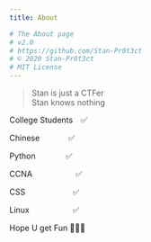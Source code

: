 ```yaml
---
title: About

# The About page
# v2.0
# https://github.com/Stan-Pr0t3ct
# © 2020 Stan-Pr0t3ct
# MIT License
---
```




> Stan is just a CTFer  
> Stan knows nothing

College Students&ensp;&ensp;✅

Chinese&thinsp;&thinsp;&thinsp;&thinsp;&thinsp;&thinsp;&thinsp;&thinsp;&thinsp;&thinsp;&thinsp;&thinsp;&thinsp;&thinsp;&thinsp;&thinsp;&thinsp;&thinsp;&thinsp;&thinsp;✅

Python&thinsp;&thinsp;&thinsp;&thinsp;&thinsp;&thinsp;&thinsp;&thinsp;&thinsp;&thinsp;&thinsp;&thinsp;&thinsp;&thinsp;&thinsp;&thinsp;&thinsp;&thinsp;&thinsp;&thinsp;&thinsp;✅

CCNA&ensp;&ensp;&ensp;&ensp;&ensp;&ensp;&ensp;&ensp;&ensp;&ensp;&ensp;✅

CSS&ensp;&ensp;&ensp;&ensp;&ensp;&ensp;&thinsp;&thinsp;&ensp;&ensp;&ensp;&thinsp;&ensp;&ensp;✅

Linux&ensp;&ensp;&ensp;&ensp;&ensp;&ensp;&ensp;&ensp;&ensp;&ensp;&ensp;✅



Hope U get Fun 🙏🙏🙏